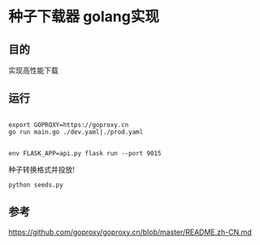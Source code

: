 # 种子下载器 golang实现

## 目的
实现高性能下载

## 运行

```

export GOPROXY=https://goproxy.cn
go run main.go ./dev.yaml|./prod.yaml

```

```

env FLASK_APP=api.py flask run --port 9015

```
种子转换格式并投放!
```
python seeds.py 
```

## 参考
https://github.com/goproxy/goproxy.cn/blob/master/README.zh-CN.md